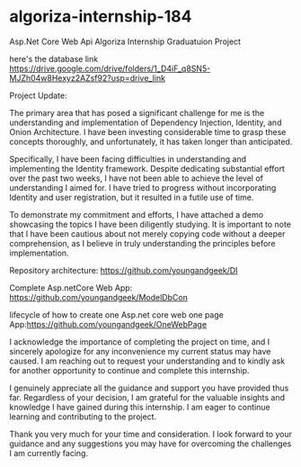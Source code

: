 # algoriza-internship-184
Asp.Net Core Web Api Algoriza Internship Graduatuion Project 

here's the database link
https://drive.google.com/drive/folders/1_D4iF_q8SN5-MJZh04w8Hexyz2AZsf92?usp=drive_link

Project Update:

The primary area that has posed a significant challenge for me is the understanding and implementation of Dependency Injection, Identity, and Onion Architecture. I have been investing considerable time to grasp these concepts thoroughly, and unfortunately, it has taken longer than anticipated.

Specifically, I have been facing difficulties in understanding and implementing the Identity framework. Despite dedicating substantial effort over the past two weeks, I have not been able to achieve the level of understanding I aimed for. I have tried to progress without incorporating Identity and user registration, but it resulted in a futile use of time.

To demonstrate my commitment and efforts, I have attached a demo showcasing the topics I have been diligently studying. It is important to note that I have been cautious about not merely copying code without a deeper comprehension, as I believe in truly understanding the principles before implementation.


Repository architecture: https://github.com/youngandgeek/DI



Complete Asp.netCore Web App: https://github.com/youngandgeek/ModelDbCon



lifecycle of how to create one Asp.net core web one page App:https://github.com/youngandgeek/OneWebPage


I acknowledge the importance of completing the project on time, and I sincerely apologize for any inconvenience my current status may have caused. I am reaching out to request your understanding and to kindly ask for another opportunity to continue and complete this internship.

I genuinely appreciate all the guidance and support you have provided thus far. Regardless of your decision, I am grateful for the valuable insights and knowledge I have gained during this internship. I am eager to continue learning and contributing to the project.

Thank you very much for your time and consideration. I look forward to your guidance and any suggestions you may have for overcoming the challenges I am currently facing.
